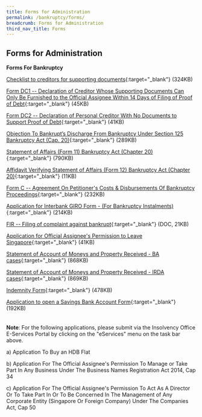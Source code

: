 ```yaml
---
title: Forms for Administration
permalink: /bankruptcy/forms/
breadcrumb: Forms for Administration
third_nav_title: Forms
---
```

Forms for Administration
---

**Forms For Bankruptcy**

[Checklist to creditors for supporting documents](/files/ChecklisttoCreditorsforSupportingDocuments_revisedversion20062018.pdf){:target="_blank"} (324KB)

[Form DC1 -- Declaration of Creditor Whose Supporting Documents Can Only Be Furnished to the Official Assignee Within 14 Days of Filing of Proof of Debt](/files/FormDC1DRS.pdf){:target="_blank"} (45KB)

[Form DC2 -- Declaration of Personal Creditor With No Documents to Support Proof of Debt](/files/FormDC2DRS.pdf){:target="_blank"} (41KB)

[Objection To Bankrupt’s Discharge From Bankruptcy Under Section 125 Bankruptcy Act (Cap. 20)](/files/S125objectiontodischarge.pdf){:target="_blank"} (289KB) <br>

[Statement of Affairs (Form 11) Bankruptcy Act (Chapter 20)](/files/Form11-StatementofAffairs.pdf){:target="_blank"} (790KB)<br>

[Affidavit Verifying Statement of Affairs (Form 12) Bankruptcy Act (Chapter 20)](/files/Form12AffidavitVerifyingStatementofAffairs.pdf){:target="_blank"} (11KB)

[Form C -- Agreement On Petitioner's Costs &amp; Disbursements Of Bankruptcy Proceedings](/files/FormC_CAA25Jul17.pdf){:target="_blank"} (232KB)

[Application for Interbank GIRO Form - (For Bankruptcy Instalments)](/files/directdebitapplicationformapr2018(27092023).pdf){:target="_blank"} (214KB)

[FIR -- Filing of complaint against bankrupt](/files/FIRSTINFORMATIONREPORT.docx){:target="_blank"} (DOC, 21KB)

[Application for Official Assignee's Permission to Leave Singapore](/files/ApplicationforOfficialAssigneePermissiontoLeaveSingapore.pdf){:target="_blank"} (41KB)

[Statement of Account of Moneys and Property Received - BA cases](/files/SMP-BA(7Sep21).pdf){:target="_blank"} (868KB)

[Statement of Account of Moneys and Property Received - IRDA cases](/files/SMP-IRDA(7Sep21).pdf){:target="_blank"} (869KB)

[Indemnity Form](/files/IndemnityForm.pdf){:target="_blank"} (478KB)<br>

[Application to open a Savings Bank Account Form](/files/BankApplication.pdf){:target="_blank"} (192KB)<br>
<br><br>
**Note**: For the following applications, please submit via the Insolvency Office E-Services Portal by clicking on the "eServices" menu on the task bar above.

a) Application To Buy an HDB Flat

b) Application For The Official Assignee's Permission To Manage or Take Part In Any Business Under The Business Names Registration Act 2014, Cap 34

c) Application For The Official Assignee's Permission To Act As A Director Or To Take Part In Or To Be Concerned In The Management of Any Corporate Entity (Singapore Or Foreign Company) Under The Companies Act, Cap 50